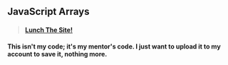 ## JavaScript Arrays
> #### [Lunch The Site!](https://lil-de7k.github.io/js-arrays/)
#### This isn't my code; it's my mentor's code. I just want to upload it to my account to save it, nothing more.
